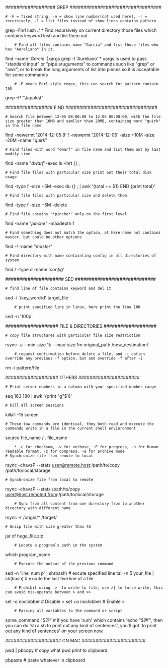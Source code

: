 ##################          GREP            #################################



	# -F = fixed string, -n = show line number(not used here), -r = recursively, -l = list files instead of show lines contains pattern
grep -Fnrl lush ./      * Find recursively on current directory those files which contains keyword lush and list them out.


        # Find all files contains name "Garcia" and list those files who has "Aureliano" in it.
find  -name '*Garcia*' |xargs  grep -l 'Aureliano'
      	* xargs is used to pass "standard input" or "pipe aruguments" to commands such like "grep" or "awk", or to break the long arguments of list into pieces so it is acceptable for some commands


        # -P means Perl-style regex, this can search for pattern contain tab
grep -P "\tapple\t"



#################          FIND             #################################



	# Search file between 12-05 08:00:00 to 12-06 00:00:00, with the file size greater than 10MB and samller than 20MB, containing word "quirk" in the file name
find -newermt '2014-12-05 8' ! -newermt '2014-12-06' -size +10M -size -20M -name "*quirk*"


	# Find files with word "dwarf" in file name and list them out by last modify time
find -name "*dwarf*"-exec ls -lhrt {} \;


	# Find file files with particular size print out their total disk usage
find -type f -size +5M -exec du {} \; | awk '{total += $1} END {print total}'


	# Find file files with particular size and delete them
find -type f -size +5M -delete


	# Find file cotains "*pinche*" only on the first level
find -name "*pinche*" -maxdepth 1


	# Find something does not match the option, at here name not contains master, but could be other options
find -! -name "*master*"


	# Find directory with name containling config in all directories of system
find / -type d -name '*config*'



#####################           SED         #############################



	# find line of file contains keyword and del it
sed -i '/key_word/d' target_file


        # print specified line in linux, here print the line 100
sed -n '100p'



###################             FILE & DIRECTORIES          ###################


	# copy file structures with particular file size restriction
rsync -a --min-size 1k --max-size 1m original_path /new_destination/

        # request confirmation before delete a file, and -i option override any previous -f option, but and override -f after -i
rm -i pattern/file





###################             OTHERS              ######################


	# Print server numbers in a column with your specified number range
seq 163 180 | awk '{print "g"$1}'



	# kill all screen sessions
killall -15 screen


	# These tow commands are identical, they both read and execute the commands write in a file in the current shell envioronment
source file_name / . file_name


        * -c for checksum, -v for verbose, -P for progress, -h for human readable format, -z for compress, -a for archive mode
	# Synchronize file from remote to local
rsync -chavzP --stats user@remote.host:/path/to/copy /path/to/local/storage


	# Synchronize file from local to remote
rsync -chavzP --stats /path/to/copy user@host.remoted.from:/path/to/local/storage


        # Sync from all content from one directory from to another directory with different name
rsync -r /origin/*  /target/


	# Unzip file with size greater than 4G
jar xf huge_file.zip


        # Locate a program`s path in the system
which program_name


        # Execute the output of the previous command
sed -n 'line_num p' | sh(bash)                              # excute specified line
tail -n 5 your_file | sh(bash)                              # excute the last five line of a file


        # Prohibit using  >  to write to file, use >| to force write, this can avoid mis-operate between > and >>
set -o noclobber                                            # Disable  >
set +o noclobber                                            # Enable   >


        # Passing all variables to the command or script
some_command "$@"                                                    # if you have 'a.sh' which contains 'echo "$@"', then you can do 'sh a.sh to print out any kind of sentences', you`ll got 'to print out any kind of sentences' on your screen now.

####################            ON MAC              #######################

pwd | pbcopy                                        	# copy what pwd print to clipboard

pbpaste                                             	# paste whatever in clipboard
